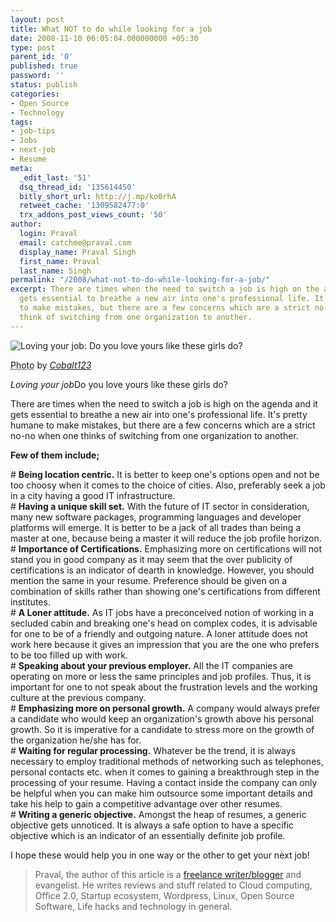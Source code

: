 ```yaml
---
layout: post
title: What NOT to do while looking for a job
date: 2008-11-10 06:05:04.000000000 +05:30
type: post
parent_id: '0'
published: true
password: ''
status: publish
categories:
- Open Source
- Technology
tags:
- job-tips
- Jobs
- next-job
- Resume
meta:
  _edit_last: '51'
  dsq_thread_id: '135614450'
  bitly_short_url: http://j.mp/ko0rhA
  retweet_cache: '1309582477:0'
  trx_addons_post_views_count: '50'
author:
  login: Praval
  email: catchme@praval.com
  display_name: Praval Singh
  first_name: Praval
  last_name: Singh
permalink: "/2008/what-not-to-do-while-looking-for-a-job/"
excerpt: There are times when the need to switch a job is high on the agenda and it
  gets essential to breathe a new air into one's professional life. It's pretty humane
  to make mistakes, but there are a few concerns which are a strict no-no when we
  think of switching from one organization to another.
---
```

<div class="figure"><img src="/static/2008/11/i-heart-my-job.jpg" alt="Loving your job: Do you love yours like these girls do?" />
<p class="credit"><abbr class="type" title="Photograph">Photo</abbr> by <cite><a href="http://www.flickr.com/photos/cobalt/2807290411/">Cobalt123</a></cite></p>
<p class="caption"><em class="title">Loving your job</em>Do you love yours like these girls do?</p>
</div>

<p>There are times when the need to switch a job is high on the agenda and it gets essential to breathe a new air into one's professional life. It's pretty humane to make mistakes, but there are a few concerns which are a strict no-no when one thinks of switching from one organization to another.</p>
<p><strong>Few of them include;</strong></p>
<p># <strong>Being location centric.</strong> It is better to keep one's options open and not be too choosy when it comes to the choice of cities. Also, preferably seek a job in a city having a good IT infrastructure.<br />
# <strong>Having a unique skill set.</strong> With the future of IT sector in consideration, many new software packages, programming languages and developer platforms will emerge. It is better to be a jack of all trades than being a master at one, because being a master it will reduce the job profile horizon.<br />
# <strong>Importance of Certifications.</strong> Emphasizing more on certifications will not stand you in good company as it may seem that the over publicity of certifications is an indicator of dearth in knowledge. However, you should mention the same in your resume. Preference should be given on a combination of skills rather than showing one's certifications from different institutes.<br />
# <strong>A Loner attitude.</strong> As IT jobs have a preconceived notion of working in a secluded cabin and breaking one's head on complex codes, it is advisable for one to be of a friendly and outgoing nature. A loner attitude does not work here because it gives an impression that you are the one who prefers to be too filled up with work.<br />
# <strong>Speaking about your previous employer.</strong> All the IT companies are operating on more or less the same principles and job profiles. Thus, it is important for one to not speak about the frustration levels and the working culture at the previous company.<br />
# <strong>Emphasizing more on personal growth.</strong> A company would always prefer a candidate who would keep an organization's growth above his personal growth. So it is imperative for a candidate to stress more on the growth of the organization he/she has for.<br />
# <strong>Waiting for regular processing.</strong> Whatever be the trend, it is always necessary to employ traditional methods of networking such as telephones, personal contacts etc. when it comes to gaining a breakthrough step in the processing of your resume. Having a contact inside the company can only be helpful when you can make him outsource some important details and take his help to gain a competitive advantage over other resumes.<br />
# <strong>Writing a generic objective.</strong> Amongst the heap of resumes, a generic objective gets unnoticed. It is always a safe option to have a specific objective which is an indicator of an essentially definite job profile. </p>
<p>I hope these would help you in one way or the other to get your next job! </p>
<blockquote><p>Praval, the author of this article is a <a href="http://praval.com/">freelance writer/blogger</a> and evangelist. He writes reviews and stuff related to Cloud computing, Office 2.0, Startup ecosystem, Wordpress, Linux, Open Source Software, Life hacks and technology in general.</p></blockquote>
